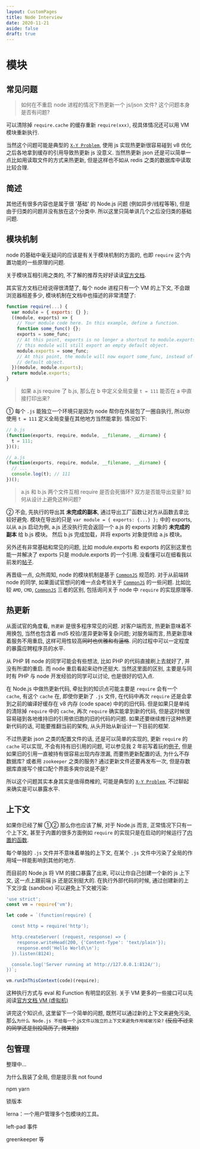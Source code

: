 ```yaml
---
layout: CustomPages
title: Node Interview
date: 2020-11-21
aside: false
draft: true
---
```


# 模块

## 常见问题

> <a name="q-hot"></a> 如何在不重启 node 进程的情况下热更新一个 js/json 文件? 这个问题本身是否有问题?

可以清除掉 `require.cache` 的缓存重新 `require(xxx)`, 视具体情况还可以用 VM 模块重新执行.

当然这个问题可能是典型的 [`X-Y Problem`](http://coolshell.cn/articles/10804.html), 使用 js 实现热更新很容易碰到 v8 优化之后各地拿到缓存的引用导致热更新 js 没意义. 当然热更新 json 还是可以简单一点比如用读取文件的方式来热更新, 但是这样也不如从 redis 之类的数据库中读取比较合理.

## 简述

其他还有很多内容也是属于很 '基础' 的 Node.js 问题 (例如异步/线程等等), 但是由于归类的问题并没有放在这个分类中. 所以这里只简单讲几个之后没归类的基础问题.

## 模块机制

node 的基础中毫无疑问的应该是有关于模块机制的方面的, 也即 `require` 这个内置功能的一些原理的问题.

关于模块互相引用之类的, 不了解的推荐先好好读读[官方文档](https://nodejs.org/dist/latest-v6.x/docs/api/modules.html).

其实官方文档已经说得很清楚了, 每个 node 进程只有一个 VM 的上下文, 不会跟浏览器相差多少, 模块机制在文档中也描述的非常清楚了:

```js
function require(...) {
  var module = { exports: {} };
  ((module, exports) => {
    // Your module code here. In this example, define a function.
    function some_func() {};
    exports = some_func;
    // At this point, exports is no longer a shortcut to module.exports, and
    // this module will still export an empty default object.
    module.exports = some_func;
    // At this point, the module will now export some_func, instead of the
    // default object.
  })(module, module.exports);
  return module.exports;
}
```

> <a name="q-global"></a> 如果 a.js require 了 b.js, 那么在 b 中定义全局变量 `t = 111` 能否在 a 中直接打印出来?

① 每个 `.js` 能独立一个环境只是因为 node 帮你在外层包了一圈自执行, 所以你使用 `t = 111` 定义全局变量在其他地方当然能拿到. 情况如下:

```js
// b.js
(function(exports, require, module, __filename, __dirname) {
  t = 111;
})();

// a.js
(function(exports, require, module, __filename, __dirname) {
  // ...
  console.log(t); // 111
})();
```

> <a name="q-loop"></a> a.js 和 b.js 两个文件互相 require 是否会死循环? 双方是否能导出变量? 如何从设计上避免这种问题?

② 不会, 先执行的导出其 **未完成的副本**, 通过导出工厂函数让对方从函数去拿比较好避免. 模块在导出的只是 `var module = { exports: {...} };` 中的 exports, 以从 a.js 启动为例, a.js 还没执行完会返回一个 a.js 的 exports 对象的 **未完成的副本** 给 b.js 模块。 然后 b.js 完成加载，并将 exports 对象提供给 a.js 模块。

另外还有非常基础和常见的问题, 比如 module.exports 和 exports 的区别这里也能一并解决了 exports 只是 module.exports 的一个引用. 没看懂可以在细看我以前发的[帖子](https://cnodejs.org/topic/5734017ac3e4ef7657ab1215).

再晋级一点, 众所周知, node 的模块机制是基于 [`CommonJS`](http://javascript.ruanyifeng.com/nodejs/module.html) 规范的. 对于从前端转 node 的同学, 如果面试官想问的难一点会考验关于 [`CommonJS`](http://javascript.ruanyifeng.com/nodejs/module.html) 的一些问题. 比如比较 `AMD`, `CMD`, [`CommonJS`](http://javascript.ruanyifeng.com/nodejs/module.html) 三者的区别, 包括询问关于 node 中 `require` 的实现原理等.

## 热更新

从面试官的角度看, `热更新` 是很多程序常见的问题. 对客户端而言, 热更新意味着不用换包, 当然也包含着 md5 校验/差异更新等复杂问题; 对服务端而言, 热更新意味着服务不用重启, 这样可用性较高<del>同时也优雅和有逼格</del>. 问的过程中可以一定程度的暴露应聘程序员的水平.

从 PHP 转 node 的同学可能会有些想法, 比如 PHP 的代码直接刷上去就好了, 并没有所谓的重启. 而 node 重启看起来动作还挺大. 当然这里面的区别, 主要是与同时有 PHP 与 node 开发经验的同学可以讨论, 也是很好的切入点.

在 Node.js 中做热更新代码, 牵扯到的知识点可能主要是 `require` 会有一个 `cache`, 有这个 `cache` 在, 即使你更新了 `.js` 文件, 在代码中再次 `require` 还是会拿到之前的编译好缓存在 v8 内存 (code space) 中的的旧代码. 但是如果只是单纯的清除掉 `require` 中的 `cache`, 再次 `require` 确实能拿到新的代码, 但是这时候很容易碰到各地维持旧的引用依旧跑的旧的代码的问题. 如果还要继续推行这种热更新代码的话, 可能要推翻当前的架构, 从头开始从新设计一下目前的框架.

不过热更新 json 之类的配置文件的话, 还是可以简单的实现的, 更新 `require` 的 `cache` 可以实现, 不会有持有旧引用的问题, 可以参见我 2 年前写着玩的[例子](https://www.npmjs.com/package/auto-reload), 但是如果旧的引用一直被持有很容易出现内存泄漏, 而要热更新配置的话, 为什么不存数据库? 或者用 `zookeeper` 之类的服务? 通过更新文件还要再发布一次, 但是存数据库直接写个接口配个界面多爽你说是不是?

所以这个问题其实本身其实是值得商榷的, 可能是典型的 [`X-Y Problem`](http://coolshell.cn/articles/10804.html), 不过聊起来确实是可以暴露水平.

## 上下文

如果你已经了解 ①② 那么你也应该了解, 对于 Node.js 而言, 正常情况下只有一个上下文, 甚至于内置的很多方面例如 `require` 的实现只是在启动的时候运行了[内置的函数](https://github.com/nodejs/node/tree/master/lib).

每个单独的 `.js` 文件并不意味着单独的上下文, 在某个 `.js` 文件中污染了全局的作用域一样能影响到其他的地方.

而目前的 Node.js 将 VM 的接口暴露了出来, 可以让你自己创建一个新的 js 上下文, 这一点上跟前端 js 还是区别挺大的. 在执行外部代码的时候, 通过创建新的上下文沙盒 (sandbox) 可以避免上下文被污染:

```js
'use strict';
const vm = require('vm');

let code = `(function(require) {

  const http = require('http');

  http.createServer( (request, response) => {
    response.writeHead(200, {'Content-Type': 'text/plain'});
    response.end('Hello World\\n');
  }).listen(8124);

  console.log('Server running at http://127.0.0.1:8124/');
})`;

vm.runInThisContext(code)(require);
```

这种执行方式与 eval 和 Function 有明显的区别. 关于 VM 更多的一些接口可以先阅读[官方文档 VM (虚拟机)](https://nodejs.org/dist/latest-v6.x/docs/api/vm.html)

讲完这个知识点, 这里留下一个简单的问题, 既然可以通过新的上下文来避免污染, 那么`为什么 Node.js 不给每一个`.js`文件以独立的上下文来避免作用域被污染?` <del>(反应不过来的同学还是别投简历了, 微笑脸)</del>

## 包管理

整理中...

为什么我装了全局, 但是提示我 not found

npm
yarn

锁版本

lerna：一个用户管理多个包模块的工具。

left-pad 事件

greenkeeper 等
